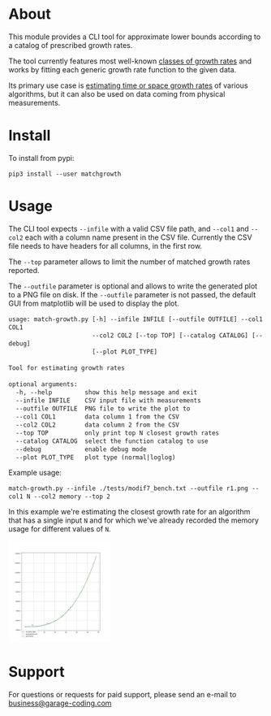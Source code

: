About
=====

This module provides a CLI tool for approximate lower bounds according to a catalog of prescribed growth rates.

The tool currently features most well-known [classes of growth rates](https://en.wikipedia.org/wiki/Time_complexity#Table_of_common_time_complexities)
and works by fitting each generic growth rate function to the given data.

Its primary use case is [estimating time or space growth rates](https://en.wikipedia.org/wiki/Analysis_of_algorithms#Growth_rate_analysis_of_other_resources) of various
algorithms, but it can also be used on data coming from physical measurements.

Install
=======

To install from pypi:

    pip3 install --user matchgrowth

Usage
=====

The CLI tool expects `--infile` with a valid CSV file path, and `--col1` and `--col2` each with a column name
present in the CSV file. Currently the CSV file needs to have headers for all columns, in the first row.

The `--top` parameter allows to limit the number of matched growth rates reported.

The `--outfile` parameter is optional and allows to write the generated plot to a PNG file on disk.
If the `--outfile` parameter is not passed, the default GUI from matplotlib will be used to display the plot.

    usage: match-growth.py [-h] --infile INFILE [--outfile OUTFILE] --col1 COL1
                           --col2 COL2 [--top TOP] [--catalog CATALOG] [--debug]
                           [--plot PLOT_TYPE]

    Tool for estimating growth rates

    optional arguments:
      -h, --help         show this help message and exit
      --infile INFILE    CSV input file with measurements
      --outfile OUTFILE  PNG file to write the plot to
      --col1 COL1        data column 1 from the CSV
      --col2 COL2        data column 2 from the CSV
      --top TOP          only print top N closest growth rates
      --catalog CATALOG  select the function catalog to use
      --debug            enable debug mode
      --plot PLOT_TYPE   plot type (normal|loglog)

Example usage:

    match-growth.py --infile ./tests/modif7_bench.txt --outfile r1.png --col1 N --col2 memory --top 2

In this example we're estimating the closest growth rate for an algorithm that has a single input `N` and for which we've
already recorded the memory usage for different values of `N`.

<img src="https://raw.githubusercontent.com/wsdookadr/matchgrowth/master/example.png" alt="drawing" style="width:200px;"/>

Support
==================

For questions or requests for paid support, please send an e-mail to business@garage-coding.com

